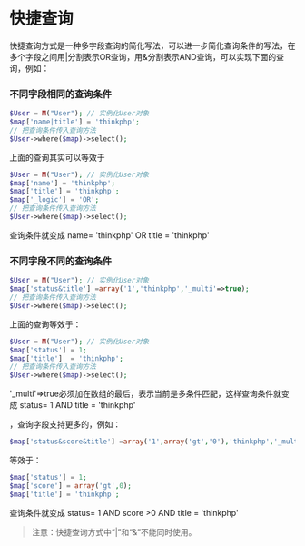 # 快捷查询

快捷查询方式是一种多字段查询的简化写法，可以进一步简化查询条件的写法，在多个字段之间用|分割表示OR查询，用&分割表示AND查询，可以实现下面的查询，例如：

### 不同字段相同的查询条件

```PHP
$User = M("User"); // 实例化User对象
$map['name|title'] = 'thinkphp';
// 把查询条件传入查询方法
$User->where($map)->select(); 
```

上面的查询其实可以等效于

```PHP
$User = M("User"); // 实例化User对象
$map['name'] = 'thinkphp';
$map['title'] = 'thinkphp';
$map['_logic'] = 'OR';
// 把查询条件传入查询方法
$User->where($map)->select(); 
```

查询条件就变成 name= 'thinkphp' OR title = 'thinkphp'

### 不同字段不同的查询条件

```PHP
$User = M("User"); // 实例化User对象
$map['status&title'] =array('1','thinkphp','_multi'=>true);
// 把查询条件传入查询方法
$User->where($map)->select(); 
```

上面的查询等效于：

```PHP
$User = M("User"); // 实例化User对象
$map['status'] = 1;
$map['title']  = 'thinkphp';
// 把查询条件传入查询方法
$User->where($map)->select(); 
```

'_multi'=>true必须加在数组的最后，表示当前是多条件匹配，这样查询条件就变成 status= 1 AND title = 'thinkphp'


，查询字段支持更多的，例如：

```PHP
$map['status&score&title'] =array('1',array('gt','0'),'thinkphp','_multi'=>true);
```

等效于：

```PHP
$map['status'] = 1;
$map['score'] = array('gt',0);
$map['title'] = 'thinkphp';
```

查询条件就变成 status= 1 AND score >0 AND  title = 'thinkphp'


>注意：快捷查询方式中“|”和“&”不能同时使用。